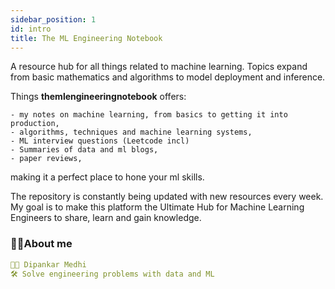 ```yaml
---
sidebar_position: 1
id: intro
title: The ML Engineering Notebook
---
```


A resource hub for all things related to machine learning. Topics expand from basic mathematics and algorithms to model deployment and inference. 

Things **themlengineeringnotebook** offers:
```
- my notes on machine learning, from basics to getting it into production, 
- algorithms, techniques and machine learning systems,
- ML interview questions (Leetcode incl)
- Summaries of data and ml blogs, 
- paper reviews,
```
making it a perfect place to hone your ml skills.

The repository is constantly being updated with new resources every week. My goal is to make this platform the Ultimate Hub for Machine Learning Engineers to share, learn and gain knowledge.

### 🙋‍♂️About me

```yml
👨‍🦱 Dipankar Medhi
🛠 Solve engineering problems with data and ML
```


